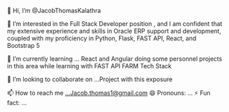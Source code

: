 👋 Hi, I’m @JacobThomasKalathra

👀 I’m interested in the Full Stack Developer position , and I am confident that my extensive experience and skills in Oracle ERP support and development, coupled with my proficiency in Python, Flask, FAST API, React, and Bootstrap 5

🌱 I’m currently learning ... React and Angular doing some personnel projects in this area while learning with FAST API FARM Tech Stack

💞️ I’m looking to collaborate on ...Project with this exposure

📫 How to reach me ...Jacob.thomas1@gmail.com
😄 Pronouns: ...
⚡ Fun fact: ...

